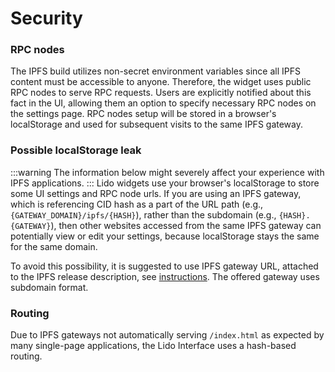 # Security

### RPC nodes

The IPFS build utilizes non-secret environment variables since all IPFS content must be accessible to anyone.
Therefore, the widget uses public RPC nodes to serve RPC requests. Users are explicitly notified about this fact in the UI,
allowing them an option to specify necessary RPC nodes on the settings page. RPC nodes setup will be stored in a browser's localStorage and used for subsequent visits to the same IPFS gateway.

### Possible localStorage leak

:::warning
The information below might severely affect your experience with IPFS applications.
:::
Lido widgets use your browser's localStorage to store some UI settings and RPC node urls.
If you are using an IPFS gateway, which is referencing CID hash as a part of the URL path (e.g., `{GATEWAY_DOMAIN}/ipfs/{HASH}`),
rather than the subdomain (e.g., `{HASH}.{GATEWAY}`), then other websites accessed from the same IPFS gateway
can potentially view or edit your settings, because localStorage stays the same for the same domain.

To avoid this possibility, it is suggested to use IPFS gateway URL, attached to the IPFS release description,
see [instructions](about.md#where-to-get-cid-and-gateway-address). The offered gateway uses subdomain format.

### Routing

Due to IPFS gateways not automatically serving `/index.html` as expected by many single-page applications,
the Lido Interface uses a hash-based routing.
